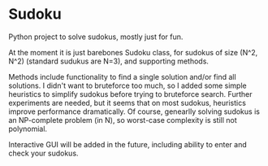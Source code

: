 # Sudoku
Python project to solve sudokus, mostly just for fun.

At the moment it is just barebones Sudoku class, for sudokus of size (N^2, N^2) (standard sudukus are N=3), and supporting methods.

Methods include functionality to find a single solution and/or find all solutions. I didn't want to bruteforce too much, so I added some simple heuristics to simplify sudokus before trying to bruteforce search. Further experiments are needed, but it seems that on most sudokus, heuristics improve performance dramatically. Of course, genearlly solving sudokus is an NP-complete problem (in N), so worst-case complexity is still not polynomial.

Interactive GUI will be added in the future, including ability to enter and check your sudokus.
